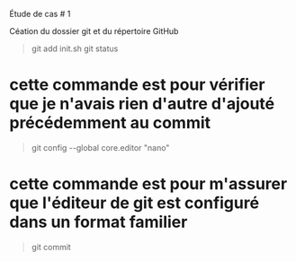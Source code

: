 Étude de cas # 1

Céation du dossier git et du répertoire GitHub
>git add init.sh
>git status
# cette commande est pour vérifier que je n'avais rien d'autre d'ajouté précédemment au commit
>git config --global core.editor "nano"  
# cette commande est pour m'assurer que l'éditeur de git est configuré dans un format familier
>git commit